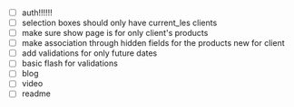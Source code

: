 ###
- [ ] auth!!!!!!
- [ ] selection boxes should only have current_les clients
- [ ] make sure show page is for only client's products
- [ ] make association through hidden fields for the products new for client
- [ ] add validations for only future dates
- [ ] basic flash for validations
- [ ] blog
- [ ] video
- [ ] readme
